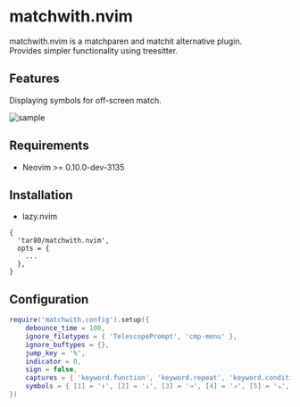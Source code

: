 # matchwith.nvim

matchwith.nvim is a matchparen and matchit alternative plugin.  
Provides simpler functionality using treesitter.

## Features

Displaying symbols for off-screen match.

![sample](https://github.com/tar80/matchwith.nvim/assets/45842304/82b5a284-f4bc-4c07-838f-dcf77f5bf941)

## Requirements

- Neovim >= 0.10.0-dev-3135

## Installation

- lazy.nvim

```lua:
{
  'tar80/matchwith.nvim',
  opts = {
    ...
  },
}
```

## Configuration

```lua
require('matchwith.config').setup({
    debounce_time = 100,
    ignore_filetypes = { 'TelescopePrompt', 'cmp-menu' },
    ignore_buftypes = {},
    jump_key = '%',
    indicator = 0,
    sign = false,
    captures = { 'keyword.function', 'keyword.repeat', 'keyword.conditional', 'punctuation.bracket' },
    symbols = { [1] = '↑', [2] = '↓', [3] = '→', [4] = '↗', [5] = '↘', [6] = '←', [7] = '↖', [8] = '↙' },
})
```

